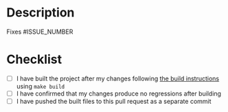# Description

<!-- Please include a summary of the change and which issue is fixed. Please also include relevant motivation and context. -->

Fixes #ISSUE_NUMBER

# Checklist

- [ ] I have built the project after my changes following [the build instructions](https://github.com/fnune/base16-vim#building) using `make build`
- [ ] I have confirmed that my changes produce no regressions after building
- [ ] I have pushed the built files to this pull request as a separate commit
